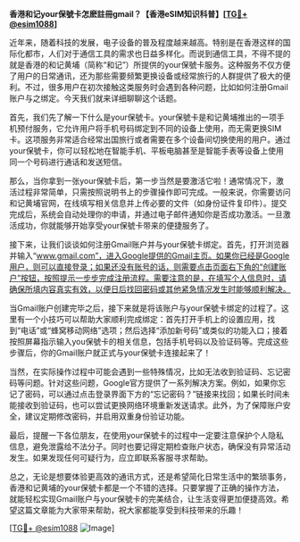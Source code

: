 **香港和记your保號卡怎麽註冊gmail？【香港eSIM知识科普】[[TG💪+ @esim1088](https://t.me/s/esim1088)]**

近年来，随着科技的发展，电子设备的普及程度越来越高。特别是在香港这样的国际化都市，人们对于通信工具的需求也日益多样化。而说到通信工具，不得不提的就是香港的和记黄埔（简称“和记”）所提供的your保號卡服务。这种服务不仅方便了用户的日常通讯，还为那些需要频繁更换设备或经常旅行的人群提供了极大的便利。不过，很多用户在初次接触这类服务时会遇到各种问题，比如如何注册Gmail账户与之绑定。今天我们就来详细聊聊这个话题。

首先，我们先了解一下什么是your保號卡。your保號卡是和记黄埔推出的一项手机预付服务，它允许用户将手机号码绑定到不同的设备上使用，而无需更换SIM卡。这项服务非常适合经常出国旅行或者需要在多个设备间切换使用的用户。通过your保號卡，你可以轻松地在智能手机、平板电脑甚至是智能手表等设备上使用同一个号码进行通话和发送短信。

那么，当你拿到一张your保號卡后，第一步当然是要激活它啦！通常情况下，激活过程非常简单，只需按照说明书上的步骤操作即可完成。一般来说，你需要访问和记黄埔官网，在线填写相关信息并上传必要的文件（如身份证件复印件）。提交完成后，系统会自动处理你的申请，并通过电子邮件通知你是否成功激活。一旦激活成功，你就能够开始享受your保號卡带来的便捷服务了。

接下来，让我们谈谈如何注册Gmail账户并与your保號卡绑定。首先，打开浏览器并输入“www.gmail.com”，进入Google提供的Gmail主页。如果你已经是Google用户，则可以直接登录；如果还没有账号的话，则需要点击页面右下角的“创建账户”按钮，按照提示一步步完成注册流程。需要注意的是，在填写个人信息时，请确保所填内容真实有效，以便日后找回密码或其他紧急情况发生时能够顺利解决。

当Gmail账户创建完毕之后，接下来就是将该账户与your保號卡绑定的过程了。这里有一个小技巧可以帮助大家顺利完成绑定：首先打开手机上的设置应用，找到“电话”或“蜂窝移动网络”选项；然后选择“添加新号码”或类似的功能入口；接着按照屏幕指示输入you保號卡的相关信息，包括手机号码以及验证码等。完成这些步骤后，你的Gmail账户就正式与your保號卡连接起来了！

当然，在实际操作过程中可能会遇到一些特殊情况，比如无法收到验证码、忘记密码等问题。针对这些问题，Google官方提供了一系列解决方案。例如，如果你忘记了密码，可以通过点击登录界面下方的“忘记密码？”链接来找回；如果长时间未能接收到验证码，也可以尝试更换网络环境重新发送请求。此外，为了保障账户安全，建议定期修改密码，并启用双重身份验证功能。

最后，提醒一下各位朋友，在使用your保號卡的过程中一定要注意保护个人隐私信息，避免泄露给不法分子。同时也要记得定期检查账户状态，确保没有异常活动发生。如果发现任何可疑行为，应立即联系客服寻求帮助。

总之，无论是想要体验更高效的通讯方式，还是希望简化日常生活中的繁琐事务，香港和记黄埔的your保號卡都是一个不错的选择。只要掌握了正确的操作方法，就能轻松实现Gmail账户与your保號卡的完美结合，让生活变得更加便捷高效。希望这篇文章能为大家带来帮助，祝大家都能享受到科技带来的乐趣！

[[TG💪+ @esim1088](https://t.me/s/esim1088) ![Image](https://i.postimg.cc/4NQfJmqS/Snipaste-2025-05-13-00-14-12.png)]